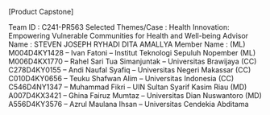 [Product Capstone]

Team ID              : C241-PR563
Selected Themes/Case : Health Innovation: Empowering Vulnerable Communities for Health and Well-being
Advisor Name         : STEVEN JOSEPH RYHADI
                       DITA AMALLYA
Member Name          :
(ML) M004D4KY1428 – Ivan Fatoni – Institut Teknologi Sepuluh Nopember
(ML) M006D4KX1770 – Rahel Sari Tua Simanjuntak – Universitas Brawijaya
(CC) C278D4KY0155 – Andi Naufal Syafiq – Universitas Negeri Makassar
(CC)  C010D4KY0656 – Teuku Shafwan Alim – Universitas Indonesia
(CC)  C546D4NY1347 – Muhammad Fikri – UIN Sultan Syarif Kasim Riau
(MD) A007D4KX3421 – Ghina Fairuz Mumtaz – Universitas Dian Nuswantoro
(MD) A556D4KY3576 – Azrul Maulana Ihsan – Universitas Cendekia Abditama
